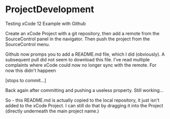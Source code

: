 # ProjectDevelopment
Testing xCode 12 Example with Github

Create an xCode Project with a git repository, then add a remote from the SourceControl panel in the navigator. Then push the project from the SourceControl menu. 

Github now promps you to add a README.md file, which I did (obviously). A subsequent pull did not seem to download this file. I've read multiple complaints where xCode could now no longer sync with the remote. For now this didn't happeen

[stops to commit...]

Back again after committing and pushing a useless property. Still working...

So - this README.md is actually copied to the local repository, it just isn't added to the xCode Project. I can still do that by dragging it into the Project (directly underneath the main project name.) 


